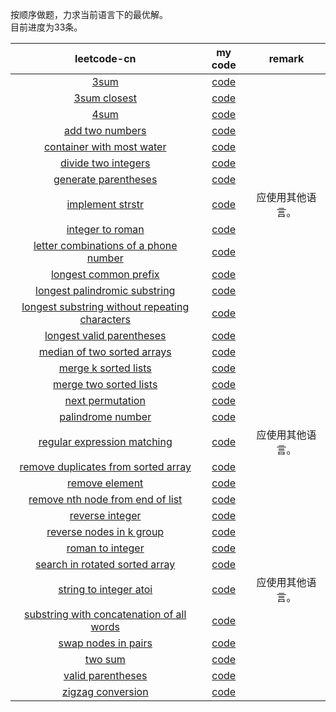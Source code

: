 
按顺序做题，力求当前语言下的最优解。  
目前进度为33条。  

|leetcode-cn|my code|remark|
|:---------:|:-----:|:----:|
|[3sum](https://leetcode-cn.com/problems/3sum/)|[code](https://github.com/Iplaylf2/LeetCodePlay/tree/master/code/3sum)||
|[3sum closest](https://leetcode-cn.com/problems/3sum-closest/)|[code](https://github.com/Iplaylf2/LeetCodePlay/tree/master/code/3sum-closest)||
|[4sum](https://leetcode-cn.com/problems/4sum/)|[code](https://github.com/Iplaylf2/LeetCodePlay/tree/master/code/4sum)||
|[add two numbers](https://leetcode-cn.com/problems/add-two-numbers/)|[code](https://github.com/Iplaylf2/LeetCodePlay/tree/master/code/add-two-numbers)||
|[container with most water](https://leetcode-cn.com/problems/container-with-most-water/)|[code](https://github.com/Iplaylf2/LeetCodePlay/tree/master/code/container-with-most-water)||
|[divide two integers](https://leetcode-cn.com/problems/divide-two-integers/)|[code](https://github.com/Iplaylf2/LeetCodePlay/tree/master/code/divide-two-integers)||
|[generate parentheses](https://leetcode-cn.com/problems/generate-parentheses/)|[code](https://github.com/Iplaylf2/LeetCodePlay/tree/master/code/generate-parentheses)||
|[implement strstr](https://leetcode-cn.com/problems/implement-strstr/)|[code](https://github.com/Iplaylf2/LeetCodePlay/tree/master/code/implement-strstr)|应使用其他语言。|
|[integer to roman](https://leetcode-cn.com/problems/integer-to-roman/)|[code](https://github.com/Iplaylf2/LeetCodePlay/tree/master/code/integer-to-roman)||
|[letter combinations of a phone number](https://leetcode-cn.com/problems/letter-combinations-of-a-phone-number/)|[code](https://github.com/Iplaylf2/LeetCodePlay/tree/master/code/letter-combinations-of-a-phone-number)||
|[longest common prefix](https://leetcode-cn.com/problems/longest-common-prefix/)|[code](https://github.com/Iplaylf2/LeetCodePlay/tree/master/code/longest-common-prefix)||
|[longest palindromic substring](https://leetcode-cn.com/problems/longest-palindromic-substring/)|[code](https://github.com/Iplaylf2/LeetCodePlay/tree/master/code/longest-palindromic-substring)||
|[longest substring without repeating characters](https://leetcode-cn.com/problems/longest-substring-without-repeating-characters/)|[code](https://github.com/Iplaylf2/LeetCodePlay/tree/master/code/longest-substring-without-repeating-characters)||
|[longest valid parentheses](https://leetcode-cn.com/problems/longest-valid-parentheses/)|[code](https://github.com/Iplaylf2/LeetCodePlay/tree/master/code/longest-valid-parentheses)||
|[median of two sorted arrays](https://leetcode-cn.com/problems/median-of-two-sorted-arrays/)|[code](https://github.com/Iplaylf2/LeetCodePlay/tree/master/code/median-of-two-sorted-arrays)||
|[merge k sorted lists](https://leetcode-cn.com/problems/merge-k-sorted-lists/)|[code](https://github.com/Iplaylf2/LeetCodePlay/tree/master/code/merge-k-sorted-lists)||
|[merge two sorted lists](https://leetcode-cn.com/problems/merge-two-sorted-lists/)|[code](https://github.com/Iplaylf2/LeetCodePlay/tree/master/code/merge-two-sorted-lists)||
|[next permutation](https://leetcode-cn.com/problems/next-permutation/)|[code](https://github.com/Iplaylf2/LeetCodePlay/tree/master/code/next-permutation)||
|[palindrome number](https://leetcode-cn.com/problems/palindrome-number/)|[code](https://github.com/Iplaylf2/LeetCodePlay/tree/master/code/palindrome-number)||
|[regular expression matching](https://leetcode-cn.com/problems/regular-expression-matching/)|[code](https://github.com/Iplaylf2/LeetCodePlay/tree/master/code/regular-expression-matching)|应使用其他语言。|
|[remove duplicates from sorted array](https://leetcode-cn.com/problems/remove-duplicates-from-sorted-array/)|[code](https://github.com/Iplaylf2/LeetCodePlay/tree/master/code/remove-duplicates-from-sorted-array)||
|[remove element](https://leetcode-cn.com/problems/remove-element/)|[code](https://github.com/Iplaylf2/LeetCodePlay/tree/master/code/remove-element)||
|[remove nth node from end of list](https://leetcode-cn.com/problems/remove-nth-node-from-end-of-list/)|[code](https://github.com/Iplaylf2/LeetCodePlay/tree/master/code/remove-nth-node-from-end-of-list)||
|[reverse integer](https://leetcode-cn.com/problems/reverse-integer/)|[code](https://github.com/Iplaylf2/LeetCodePlay/tree/master/code/reverse-integer)||
|[reverse nodes in k group](https://leetcode-cn.com/problems/reverse-nodes-in-k-group/)|[code](https://github.com/Iplaylf2/LeetCodePlay/tree/master/code/reverse-nodes-in-k-group)||
|[roman to integer](https://leetcode-cn.com/problems/roman-to-integer/)|[code](https://github.com/Iplaylf2/LeetCodePlay/tree/master/code/roman-to-integer)||
|[search in rotated sorted array](https://leetcode-cn.com/problems/search-in-rotated-sorted-array/)|[code](https://github.com/Iplaylf2/LeetCodePlay/tree/master/code/search-in-rotated-sorted-array)||
|[string to integer atoi](https://leetcode-cn.com/problems/string-to-integer-atoi/)|[code](https://github.com/Iplaylf2/LeetCodePlay/tree/master/code/string-to-integer-atoi)|应使用其他语言。|
|[substring with concatenation of all words](https://leetcode-cn.com/problems/substring-with-concatenation-of-all-words/)|[code](https://github.com/Iplaylf2/LeetCodePlay/tree/master/code/substring-with-concatenation-of-all-words)||
|[swap nodes in pairs](https://leetcode-cn.com/problems/swap-nodes-in-pairs/)|[code](https://github.com/Iplaylf2/LeetCodePlay/tree/master/code/swap-nodes-in-pairs)||
|[two sum](https://leetcode-cn.com/problems/two-sum/)|[code](https://github.com/Iplaylf2/LeetCodePlay/tree/master/code/two-sum)||
|[valid parentheses](https://leetcode-cn.com/problems/valid-parentheses/)|[code](https://github.com/Iplaylf2/LeetCodePlay/tree/master/code/valid-parentheses)||
|[zigzag conversion](https://leetcode-cn.com/problems/zigzag-conversion/)|[code](https://github.com/Iplaylf2/LeetCodePlay/tree/master/code/zigzag-conversion)||